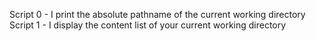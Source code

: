 Script 0 - I print the absolute pathname of the current working directory  
Script 1 - I display the content list of your current working directory

